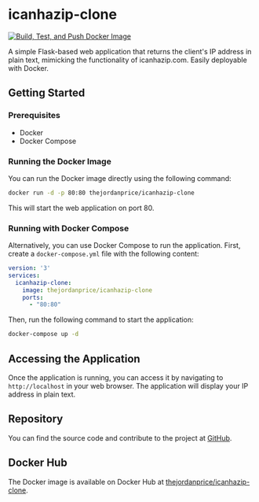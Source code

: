 # icanhazip-clone

[![Build, Test, and Push Docker Image](https://github.com/thejordanprice/icanhazip-clone/actions/workflows/docker-image.yml/badge.svg)](https://github.com/thejordanprice/icanhazip-clone/actions/workflows/docker-image.yml)

A simple Flask-based web application that returns the client's IP address in plain text, mimicking the functionality of icanhazip.com. Easily deployable with Docker.

## Getting Started

### Prerequisites

- Docker
- Docker Compose

### Running the Docker Image

You can run the Docker image directly using the following command:

```bash
docker run -d -p 80:80 thejordanprice/icanhazip-clone
```

This will start the web application on port 80.

### Running with Docker Compose

Alternatively, you can use Docker Compose to run the application. First, create a `docker-compose.yml` file with the following content:

```yaml
version: '3'
services:
  icanhazip-clone:
    image: thejordanprice/icanhazip-clone
    ports:
      - "80:80"
```

Then, run the following command to start the application:

```bash
docker-compose up -d
```

## Accessing the Application

Once the application is running, you can access it by navigating to `http://localhost` in your web browser. The application will display your IP address in plain text.

## Repository

You can find the source code and contribute to the project at [GitHub](https://github.com/thejordanprice/icanhazip-clone).

## Docker Hub

The Docker image is available on Docker Hub at [thejordanprice/icanhazip-clone](https://hub.docker.com/repository/docker/thejordanprice/icanhazip-clone).
